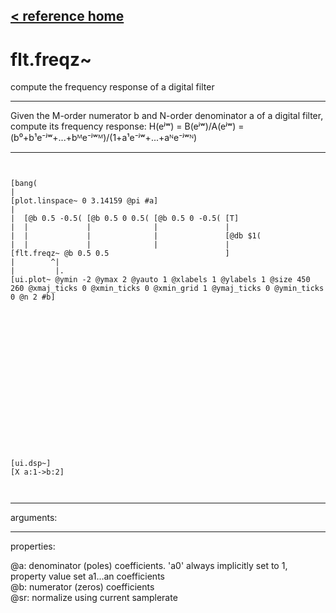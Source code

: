 [< reference home](ceammc_lib.html)
---

# flt.freqz~


compute the frequency response of a digital filter

---

Given the M-order numerator b and N-order denominator a of a digital filter,
            compute its frequency response: H(eʲʷ) = B(eʲʷ)/A(eʲʷ) =
            (b⁰+b¹e⁻ʲʷ+...+bᴹe⁻ʲʷᴹ)/(1+a¹e⁻ʲʷ+...+aᴺe⁻ʲʷᴺ)
<br>


---


```


[bang(
|
[plot.linspace~ 0 3.14159 @pi #a]
|
|  [@b 0.5 -0.5( [@b 0.5 0 0.5( [@b 0.5 0 -0.5( [T]
|  |             |              |               |
|  |             |              |               [@db $1(
|  |             |              |               |
[flt.freqz~ @b 0.5 0.5                          ]
|        ^|
|         |.
[ui.plot~ @ymin -2 @ymax 2 @yauto 1 @xlabels 1 @ylabels 1 @size 450 260 @xmaj_ticks 0 @xmin_ticks 0 @xmin_grid 1 @ymaj_ticks 0 @ymin_ticks 0 @n 2 #b]


















[ui.dsp~]
[X a:1->b:2]

            
```

---
arguments:


---
properties:

@a: denominator (poles) coefficients. &#39;a0&#39; always
            implicitly set to 1, property value set a1...an coefficients<br>
@b: numerator (zeros) coefficients<br>
@sr: normalize using current
            samplerate<br>

